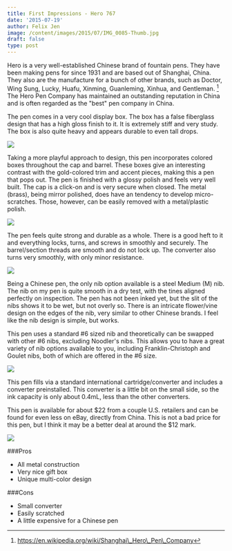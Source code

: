 ```yaml
---
title: First Impressions - Hero 767
date: '2015-07-19'
author: Felix Jen
image: /content/images/2015/07/IMG_0085-Thumb.jpg
draft: false
type: post
---
```

Hero is a very well-established Chinese brand of fountain pens. They have been making pens for since 1931 and are based out of Shanghai, China. They also are the manufacture for a bunch of other brands, such as Doctor, Wing Sung, Lucky, Huafu, Xinming, Guanleming, Xinhua, and Gentleman. [^n] The Hero Pen Company has maintained an outstanding reputation in China and is often regarded as the "best" pen company in China. 

The pen comes in a very cool display box. The box has a false fiberglass design that has a high gloss finish to it. It is extremely stiff and very study. The box is also quite heavy and appears durable to even tall drops.

![](/content/images/2015/07/IMG_0082-1.jpg)

Taking a more playful approach to design, this pen incorporates colored boxes throughout the cap and barrel. These boxes give an interesting contrast with the gold-colored trim and accent pieces, making this a pen that pops out. The pen is finished with a glossy polish and feels very well built. The cap is a click-on and is very secure when closed. The metal (brass), being mirror polished, does have an tendency to develop micro-scratches. Those, however, can be easily removed with a metal/plastic polish.

![](/content/images/2015/07/IMG_0084-1.jpg)

The pen feels quite strong and durable as a whole. There is a good heft to it and everything locks, turns, and screws in smoothly and securely. The barrel/section threads are smooth and do not lock up. The converter also turns very smoothly, with only minor resistance.

![](/content/images/2015/07/IMG_0085.jpg)

Being a Chinese pen, the only nib option available is a steel Medium (M) nib. The nib on my pen is quite smooth in a dry test, with the tines aligned perfectly on inspection. The pen has not been inked yet, but the slit of the nibs shows it to be wet, but not overly so. There is an intricate flower/vine design on the edges of the nib, very similar to other Chinese brands. I feel like the nib design is simple, but works.

This pen uses a standard #6 sized nib and theoretically can be swapped with other #6 nibs, excluding Noodler's nibs. This allows you to have a great variety of nib options available to you, including Franklin-Christoph and Goulet nibs, both of which are offered in the #6 size.

![](/content/images/2015/07/IMG_0086.jpg)

This pen fills via a standard international cartridge/converter and includes a converter preinstalled. This converter is a little bit on the small side, so the ink capacity is only about 0.4mL, less than the other converters. 

This pen is available for about $22 from a couple U.S. retailers and can be found for even less on eBay, directly from China. This is not a bad price for this pen, but I think it may be a better deal at around the $12 mark. 

![](/content/images/2015/07/IMG_0090.jpg)

###Pros
* All metal construction
* Very nice gift box
* Unique multi-color design

###Cons
* Small converter
* Easily scratched
* A little expensive for a Chinese pen

[^n]: https://en.wikipedia.org/wiki/Shanghai\_Hero\_Pen\_Company
